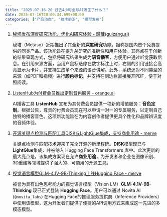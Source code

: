```yaml
---
title: "2025.07.16.20 过去4小时全球AI发生了什么？"
date: 2025-07-16T20:00:34.699+08:00
categories: ["产品动态", "技术前沿", "模型发布"]
---
```


1. [秘塔发布深度研究功能，优化AI研究体验 - 歸藏(guizang.ai)](https://x.com/op7418/status/1945437608722813233)

   秘塔（Metaso）近期推出了其全新的**深度研究**功能，据称是国内首个免费提供的同类产品。该功能旨在提升AI研究的准确性和用户体验。其亮点在于创新的结果呈现方式，包括将研究结果生成为**语音播客**，方便用户通过听觉获取信息。在引用来源方面，当用户鼠标悬停在数字标注上时，右侧的引用链接会高亮显示为卡片，并支持生成单个来源的语音讲解。此外，系统还对不同类型的来源（如PDF和视频）进行**颜色标记**，并支持在侧边栏直接展开PDF，便于对照阅读。

2. [ListenHub为付费会员推出定制音色服务 - orange.ai](https://x.com/op7418/status/1945431939705459016)

   AI播客工具 **ListenHub** 宣布为其付费会员提供一项新的增值服务：**音色定制**。根据公告，尊贵的付费会员现在可以申请一对一的专属服务，以定制自己独特的播客音色。这项新功能旨在为内容创作者提供更具个性化和品牌辨识度的音频体验。

3. [开源关键点检测与匹配工具DISK与LightGlue集成，支持商业用途 - merve](https://x.com/mervenoyann/status/1945398984144548320)

   关键点检测与匹配技术迎来了完全开源的新里程碑。**DISK**模型现已与**LightGlue**集成，并被纳入 Hugging Face Transformers 库中。此次更新的最大亮点是，该集成方案现在允许**商业用途**，为开发者和企业在图像识别、3D重建等领域提供了强大的、可商用的开源工具。

4. [视觉语言模型GLM-4.1V-9B-Thinking上线Hugging Face - merve](https://x.com/mervenoyann/status/1945432520339734647)

   被誉为具有出色思考能力的视觉语言模型（Vision LM）**GLM-4.1V-9B-Thinking** 现已正式登陆 **Hugging Face**。用户可以通过 Novita AI (`@novita_labs`) 在Hugging Face的推理服务提供商（Inference Providers）中使用该模型，这为开发者们提供了便捷的API调用方式来集成这一先进的多模态模型。